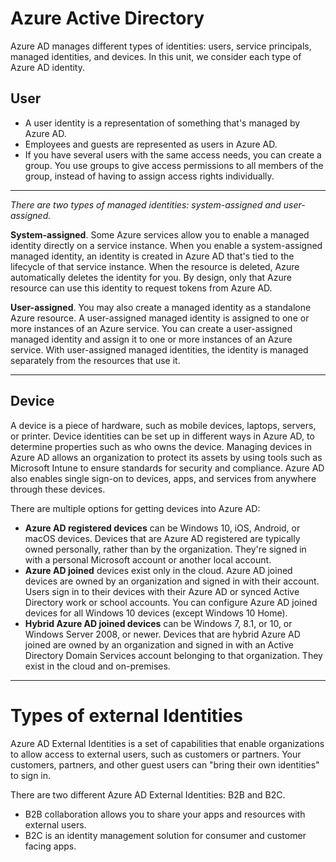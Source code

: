 # Azure Active Directory 
Azure AD manages different types of identities: users, service principals, managed identities, and devices. In this unit, we consider each type of Azure AD identity.

## User 
- A user identity is a representation of something that's managed by Azure AD.
-  Employees and guests are represented as users in Azure AD.
-  If you have several users with the same access needs, you can create a group. You use groups to give access permissions to all members of the group, instead of having to assign access rights individually.
---
*There are two types of managed identities: system-assigned and user-assigned.*

**System-assigned**. Some Azure services allow you to enable a managed identity directly on a service instance. When you enable a system-assigned managed identity, an identity is created in Azure AD that's tied to the lifecycle of that service instance. When the resource is deleted, Azure automatically deletes the identity for you. By design, only that Azure resource can use this identity to request tokens from Azure AD.

**User-assigned**. You may also create a managed identity as a standalone Azure resource. A user-assigned managed identity is assigned to one or more instances of an Azure service. You can create a user-assigned managed identity and assign it to one or more instances of an Azure service. With user-assigned managed identities, the identity is managed separately from the resources that use it.

---
## Device
A device is a piece of hardware, such as mobile devices, laptops, servers, or printer. Device identities can be set up in different ways in Azure AD, to determine properties such as who owns the device. Managing devices in Azure AD allows an organization to protect its assets by using tools such as Microsoft Intune to ensure standards for security and compliance. Azure AD also enables single sign-on to devices, apps, and services from anywhere through these devices.

There are multiple options for getting devices into Azure AD:

-   **Azure AD registered devices** can be Windows 10, iOS, Android, or macOS devices. Devices that are Azure AD registered are typically owned personally, rather than by the organization. They're signed in with a personal Microsoft account or another local account.
-   **Azure AD joined** devices exist only in the cloud. Azure AD joined devices are owned by an organization and signed in with their account. Users sign in to their devices with their Azure AD or synced Active Directory work or school accounts. You can configure Azure AD joined devices for all Windows 10 devices (except Windows 10 Home).
-   **Hybrid Azure AD joined devices** can be Windows 7, 8.1, or 10, or Windows Server 2008, or newer. Devices that are hybrid Azure AD joined are owned by an organization and signed in with an Active Directory Domain Services account belonging to that organization. They exist in the cloud and on-premises.
---

# Types of external Identities

Azure AD External Identities is a set of capabilities that enable organizations to allow access to external users, such as customers or partners. Your customers, partners, and other guest users can "bring their own identities" to sign in.

There are two different Azure AD External Identities: B2B and B2C.

-   B2B collaboration allows you to share your apps and resources with external users.
-   B2C is an identity management solution for consumer and customer facing apps.